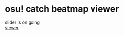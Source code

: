 # osu! catch beatmap viewer  
slider is on going  
[viewer](https://9033.github.io/text/ctb.html)  

